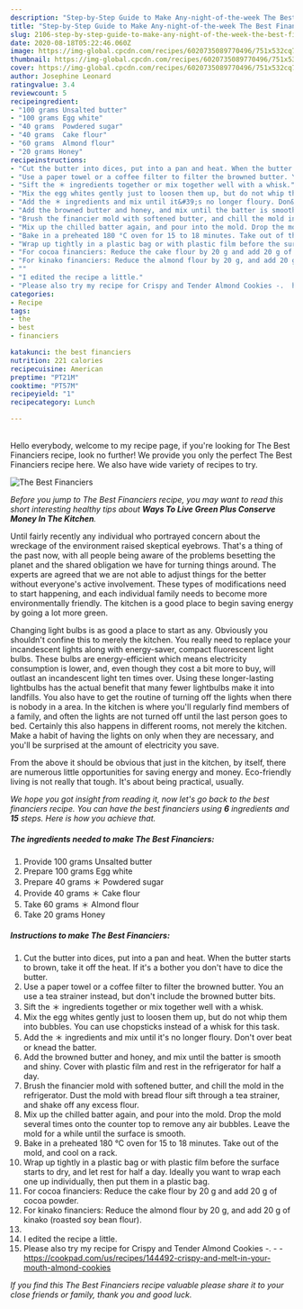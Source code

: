 ```yaml
---
description: "Step-by-Step Guide to Make Any-night-of-the-week The Best Financiers"
title: "Step-by-Step Guide to Make Any-night-of-the-week The Best Financiers"
slug: 2106-step-by-step-guide-to-make-any-night-of-the-week-the-best-financiers
date: 2020-08-18T05:22:46.060Z
image: https://img-global.cpcdn.com/recipes/6020735089770496/751x532cq70/the-best-financiers-recipe-main-photo.jpg
thumbnail: https://img-global.cpcdn.com/recipes/6020735089770496/751x532cq70/the-best-financiers-recipe-main-photo.jpg
cover: https://img-global.cpcdn.com/recipes/6020735089770496/751x532cq70/the-best-financiers-recipe-main-photo.jpg
author: Josephine Leonard
ratingvalue: 3.4
reviewcount: 5
recipeingredient:
- "100 grams Unsalted butter"
- "100 grams Egg white"
- "40 grams  Powdered sugar"
- "40 grams  Cake flour"
- "60 grams  Almond flour"
- "20 grams Honey"
recipeinstructions:
- "Cut the butter into dices, put into a pan and heat. When the butter starts to brown, take it off the heat. If it&#39;s a bother you don&#39;t have to dice the butter."
- "Use a paper towel or a coffee filter to filter the browned butter. You an use a tea strainer instead, but don&#39;t include the browned butter bits."
- "Sift the ＊ ingredients together or mix together well with a whisk."
- "Mix the egg whites gently just to loosen them up, but do not whip them into bubbles.  You can use chopsticks instead of a whisk for this task."
- "Add the ＊ ingredients and mix until it&#39;s no longer floury. Don&#39;t over beat or knead the batter."
- "Add the browned butter and honey, and mix until the batter is smooth and shiny. Cover with plastic film and rest in the refrigerator for half a day."
- "Brush the financier mold with softened butter, and chill the mold in the refrigerator. Dust the mold with bread flour sift through a tea strainer, and shake off any excess flour."
- "Mix up the chilled batter again, and pour into the mold. Drop the mold several times onto the counter top to remove any air bubbles. Leave the mold for a while until the surface is smooth."
- "Bake in a preheated 180 °C oven for 15 to 18 minutes. Take out of the mold, and cool on a rack."
- "Wrap up tightly in a plastic bag or with plastic film before the surface starts to dry, and let rest for half a day. Ideally you want to wrap each one up individually, then put them in a plastic bag."
- "For cocoa financiers: Reduce the cake flour by 20 g and add 20 g of cocoa powder."
- "For kinako financiers: Reduce the almond flour by 20 g, and add 20 g of kinako (roasted soy bean flour)."
- ""
- "I edited the recipe a little."
- "Please also try my recipe for Crispy and Tender Almond Cookies -.  https://cookpad.com/us/recipes/144492-crispy-and-melt-in-your-mouth-almond-cookies"
categories:
- Recipe
tags:
- the
- best
- financiers

katakunci: the best financiers 
nutrition: 221 calories
recipecuisine: American
preptime: "PT21M"
cooktime: "PT57M"
recipeyield: "1"
recipecategory: Lunch

---
```

<br>
Hello everybody, welcome to my recipe page, if you're looking for The Best Financiers recipe, look no further! We provide you only the perfect The Best Financiers recipe here. We also have wide variety of recipes to try.
<br>


![The Best Financiers](https://img-global.cpcdn.com/recipes/6020735089770496/751x532cq70/the-best-financiers-recipe-main-photo.jpg)

<i>Before you jump to The Best Financiers recipe, you may want to read this short interesting healthy tips about 
<strong>Ways To Live Green Plus Conserve Money In The Kitchen</strong>.</i>
</br>

Until fairly recently any individual who portrayed concern about the wreckage of the environment raised skeptical eyebrows. That's a thing of the past now, with all people being aware of the problems besetting the planet and the shared obligation we have for turning things around. The experts are agreed that we are not able to adjust things for the better without everyone's active involvement. These types of modifications need to start happening, and each individual family needs to become more environmentally friendly. The kitchen is a good place to begin saving energy by going a lot more green.

Changing light bulbs is as good a place to start as any. Obviously you shouldn't confine this to merely the kitchen. You really need to replace your incandescent lights along with energy-saver, compact fluorescent light bulbs. These bulbs are energy-efficient which means electricity consumption is lower, and, even though they cost a bit more to buy, will outlast an incandescent light ten times over. Using these longer-lasting lightbulbs has the actual benefit that many fewer lightbulbs make it into landfills. You also have to get the routine of turning off the lights when there is nobody in a area. In the kitchen is where you'll regularly find members of a family, and often the lights are not turned off until the last person goes to bed. Certainly this also happens in different rooms, not merely the kitchen. Make a habit of having the lights on only when they are necessary, and you'll be surprised at the amount of electricity you save.

From the above it should be obvious that just in the kitchen, by itself, there are numerous little opportunities for saving energy and money. Eco-friendly living is not really that tough. It's about being practical, usually.


<i>We hope you got insight from reading it, now let's go back to the best financiers recipe. You can have the best financiers using <strong>6</strong> ingredients and <strong>15</strong> steps. Here is how you achieve that.
</i>

##### The ingredients needed to make The Best Financiers:

1. Provide 100 grams Unsalted butter
1. Prepare 100 grams Egg white
1. Prepare 40 grams ＊ Powdered sugar
1. Provide 40 grams ＊ Cake flour
1. Take 60 grams ＊ Almond flour
1. Take 20 grams Honey


##### Instructions to make The Best Financiers:

1. Cut the butter into dices, put into a pan and heat. When the butter starts to brown, take it off the heat. If it&#39;s a bother you don&#39;t have to dice the butter.
1. Use a paper towel or a coffee filter to filter the browned butter. You an use a tea strainer instead, but don&#39;t include the browned butter bits.
1. Sift the ＊ ingredients together or mix together well with a whisk.
1. Mix the egg whites gently just to loosen them up, but do not whip them into bubbles.  You can use chopsticks instead of a whisk for this task.
1. Add the ＊ ingredients and mix until it&#39;s no longer floury. Don&#39;t over beat or knead the batter.
1. Add the browned butter and honey, and mix until the batter is smooth and shiny. Cover with plastic film and rest in the refrigerator for half a day.
1. Brush the financier mold with softened butter, and chill the mold in the refrigerator. Dust the mold with bread flour sift through a tea strainer, and shake off any excess flour.
1. Mix up the chilled batter again, and pour into the mold. Drop the mold several times onto the counter top to remove any air bubbles. Leave the mold for a while until the surface is smooth.
1. Bake in a preheated 180 °C oven for 15 to 18 minutes. Take out of the mold, and cool on a rack.
1. Wrap up tightly in a plastic bag or with plastic film before the surface starts to dry, and let rest for half a day. Ideally you want to wrap each one up individually, then put them in a plastic bag.
1. For cocoa financiers: Reduce the cake flour by 20 g and add 20 g of cocoa powder.
1. For kinako financiers: Reduce the almond flour by 20 g, and add 20 g of kinako (roasted soy bean flour).
1. 
1. I edited the recipe a little.
1. Please also try my recipe for Crispy and Tender Almond Cookies -. -  - https://cookpad.com/us/recipes/144492-crispy-and-melt-in-your-mouth-almond-cookies


<i>If you find this The Best Financiers recipe valuable please share it to your close friends or family, thank you and good luck.</i>
